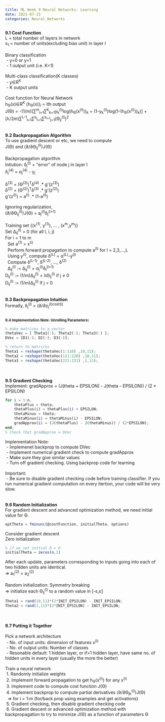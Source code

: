 ```yaml
---
title: ML Week 9 Neural Networks: Learning
date: 2021-07-15
categories: Neural_Networks
---
```

**9.1 Cost Function**\
L = total number of layers in network\
s<sub>1</sub> = number of units(excluding bias unit) in layer l\
\
Binary classification\
&nbsp;- y=0 or y=1\
&nbsp;- 1 output unit (i.e. K=1)\
\
Multi-class classification(K classes)\
&nbsp;- y∈R<sup>K</sup>\
&nbsp;- K output units\
\
Cost function for Neural Network\
h<sub>Θ</sub>(x)∈R<sup>K</sup>   (h<sub>Θ</sub>(x))<sub>i</sub> = ith output\
J(Θ) = -(1/m)[∑<sup>m</sup><sub>i=1</sub>∑<sup>K</sup><sub>k=1</sub>y<sub>k</sub><sup>(i)</sup>log(h<sub>Θ</sub>(x<sup>(i)</sup>))<sub>k</sub> + (1-y<sub>k</sub><sup>(i)</sup>)log(1-(h<sub>Θ</sub>(x<sup>(i)</sup>))<sub>k</sub>)] + (λ/2m)∑<sup>L-1</sup><sub>i=1</sub>∑<sup>s<sub>l</sub></sup><sub>i=1</sub>∑<sup>s<sub>l+1</sub></sup><sub>j=1</sub>(Θ<sub>ji</sub><sup>(l)</sup>)<sup>2</sup>\
\
\
**9.2 Backpropagation Algorithm**\
To use gradient descent or etc, we need to compute\
J(Θ) and (∂/∂Θ<sub>ij</sub><sup>(l)</sup>)J(Θ)\
\
Backpropagation algorithm\
Intiution: δ<sub>j</sub><sup>(l)</sup> = "error" of node j in layer l\
δ<sub>j</sub><sup>(4)</sup> = α<sub>j</sub><sup>(4)</sup> - y<sub>j</sub>\
\
δ<sup>(3)</sup> = (Θ<sup>(3)</sup>)<sup>T</sup>δ<sup>(4)</sup> .* g'(z<sup>(3)</sup>)\
δ<sup>(2)</sup> = (Θ<sup>(2)</sup>)<sup>T</sup>δ<sup>(3)</sup> .* g'(z<sup>(2)</sup>)\
g'(z<sup>(l)</sup>) = a<sup>(l)</sup> .* (1-a<sup>(l)</sup>)\
\
Ignoring regularization,\
(∂/∂Θ<sub>ij</sub><sup>(l)</sup>)J(Θ) = a<sub>j</sub><sup>(l)</sup>δ<sub>j</sub><sup>(l+1)</sup>\
\
Training set {(x<sup>(1)</sup>, y<sup>(1)</sup>), ... , (x<sup>m</sup>,y<sup>m</sup>)}\
Set Δ<sub>ij</sub><sup>(l)</sup> = 0 (for all l, i, j)\
For i = 1 to m\
&nbsp; Set a<sup>(1)</sup> = x<sup>(i)</sup>\
&nbsp; Perform forward propagation to compute a<sup>(l)</sup> for l = 2,3,...,L\
&nbsp; Using y<sup>(i)</sup>, compute δ<sup>(L)</sup> = α<sup>(L)</sup>-y<sup>(i)</sup>\
&nbsp; Compute δ<sup>(L-1)</sup>, δ<sup>(L-2)</sup>, ..., δ<sup>(2)</sup>\
&nbsp; Δ<sub>ij</sub><sup>(l)</sup> := Δ<sub>ij</sub><sup>(l)</sup> + α<sub>j</sub><sup>(l)</sup>δ<sub>i</sub><sup>(l+1)</sup>\
D<sub>ij</sub><sup>(l)</sup> := (1/m)Δ<sub>ij</sub><sup>(l)</sup> + λΘ<sub>ij</sub><sup>(l)</sup> if j ≠ 0\
D<sub>ij</sub><sup>(l)</sup> := (1/m)Δ<sub>ij</sub><sup>(l)</sup> if j = 0\
\
\
**9.3 Backpropagation Intuition**\
Formally, δ<sub>j</sub><sup>(l)</sup> = (∂/∂z<sub>j</sub><sup>(l)</sub>cost(i)\
\
\
**9.4 Implementation Note: Unrolling Parameters**\
```Octave
% make matrices to a vector
thetaVec = [ Theta1(:); Theta2(:); Theta3(:) ];
DVec = [D1(:); D2(:); D3(:)];

% return to matrices
Theta1 = reshape(thetaVec(1:110) ,10,11);
Theta2 = reshape(thetaVec(111:220) ,10,11);
Theta3 = reshape(thetaVec(221:231) ,1,11);
```
\
\
**9.5 Gradient Checking**\
Implement: gradApprox = (J(theta + EPSILON) - J(theta - EPSILON)) / (2 * EPSILON)
```Octave
for i = 1:n,
    thetaPlus = theta;
    thetaPlus(i) = thetaPlus(i) + EPSILON;
    thetaMinus = theta;
    thetaMinus(i) = thetaMinus(i) - EPSILON;
    gradApprox(i) = (J(thetaPlus) - J(thetaMinus)) / (2*EPSILON);
end;
% Check that gradApprox ≒ DVec
```
Implementation Note:\
&nbsp;- Implemenet backprop to compute DVec\
&nbsp;- Implement numerical gradient check to compute gradApprox\
&nbsp;- Make sure they give similar values\
&nbsp;- Turn off gradient checking. Using backprop code for learning\
\
Important:\
&nbsp;- Be sure to disable gradient checking code before training classifier. If you run numerical gradient computation on every itertion, your code will be very slow.\
\
\
**9.6 Random Initialization**\
For gradient descent and advanced optimization method, we need initial value for Θ.
```Octave
optTheta = fminunc(@costFunction, initialTheta, options)
```
Consider gradient descent\
Zero initialization
```Octave
% if we set initial Θ = 0
initialTheta = zeros(n,1)
```
After each update, parameters corresponding to inputs going into each of two hidden units are identical.\
=> a<sub>1</sub><sup>(2)</sup> = a<sub>2</sub><sup>(2)</sup>\
\
Random initialization: Symmetry breaking\
=> initialize each Θ<sub>ij</sub><sup>(l)</sup> to a random value in [-ε,ε]
```Octave
Theta1 = rand(10,11)*(2*INIT_EPSILON) - INIT_EPSILON;
Theta2 = rand(1,11)*(2*INIT_EPSILON) - INIT_EPSILON;
```
\
\
**9.7 Putting it Together**\
\
Pick a network architecture\
&nbsp;- No. of input units: dimension of features x<sup>(i)</sup>\
&nbsp;- No. of output units: Number of classes\
&nbsp;- Resonable default: 1 hidden layer, or if>1 hidden layer, have same no. of hidden units in every layer (usually the more the better)\
\
Train a neural network\
&nbsp;1. Randomly initialize weights\
&nbsp;2. Implement forward propagation to get h<sub>Θ</sub>(x<sup>(i)</sup>) for any x<sup>(i)</sup>\
&nbsp;3. Implement code to compute cost function J(Θ)\
&nbsp;4. Implement backprop to compute partial derivatives (∂/∂Θ<sub>jk</sub><sup>(l)</sup>)J(Θ)\
&nbsp; => for i = 1:m (for/back prop using examples and get activations)\
&nbsp;5. Gradient checking, then disable gradient checking code\
&nbsp;6. Gradient descent or advanced optimization method with backpropagation to try to minimize J(Θ) as a function of parameters Θ







